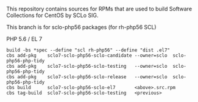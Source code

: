 This repository contains sources for RPMs that are used
to build Software Collections for CentOS by SCLo SIG.

This branch is for sclo-php56 packages (for rh-php56 SCL)


PHP 5.6 / EL 7

    build -bs *spec --define "scl rh-php56" --define "dist .el7"
    cbs add-pkg    sclo7-sclo-php56-sclo-candidate --owner=sclo  sclo-php56-php-tidy
    cbs add-pkg    sclo7-sclo-php56-sclo-testing   --owner=sclo  sclo-php56-php-tidy
    cbs add-pkg    sclo7-sclo-php56-sclo-release   --owner=sclo  sclo-php56-php-tidy
    cbs build      sclo7-sclo-php56-sclo-el7       <above>.src.rpm
    cbs tag-build  sclo7-sclo-php56-sclo-testing   <previous>

